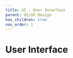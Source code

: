 ```yaml
---
title: UI - User Interface
parent: UI/UX Design
has_children: true
nav_order: 1
---
```


# User Interface